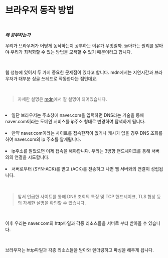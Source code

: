 # 브라우저 동작 방법

<br>

***왜 공부하는가***


우리가 브라우저가 어떻게 동작하는지 공부하는 이유가 무엇일까. 돌아가는 원리를 알아야 우리가 최적화할 수 있는 방법을 모색할 수 있기 때문이라고 합니다.

<br>

웹 성능에 있어서 두 가지 중요한 문제점이 있다고 합니다. mdn에서는 지연시간과 브라우저가 대부분 싱글 쓰레드로 작동한다는 점인데요.

<br>

>자세한 설명은 <a href = "https://developer.mozilla.org/ko/docs/Web/Performance/How_browsers_work">mdn</a>에서 잘 설명이 되어있습니다.

<br>

<li>일단 브라우저는 주소창에 naver.com을 입력하면 DNS라는 기술을 통해 naver.com이라는 도메인 서비스를 ip주소 형태로 변경하여 탐색하게 됩니다.</li>
<br>
 <li>만약 naver.com이라는 사이트를 접속한적이 없거나 캐시가 없을 경우 DNS 조회를 하여 naver.com의 ip 주소를 알게됩니다.
 </li>
  <br>
  <li>ip주소를 알았으면 이제 접속을 해야합니다. 우리는 3방향 핸드셰이크를 통해 서버와의 연결을 시도합니다.
</li>
<br>
<li>
서버로부터 (SYN-ACK)를 받고 (ACK)를 전송하고 나면 웹 서버와의 연결이 성립됩니다.
</li>
<br>
<br>

>앞서 언급한 사이트를 통해 DNS 조회의 특징 및 TCP 핸드셰이크, TLS 협상 등의 자세한 설명을 확인할 수 있습니다.

<br>

이후 우리는 naver.com의 http파일과 각종 리소스들을 서버로 부터 받아올 수 있습니다. 

<br>

브라우저는 http파일과 각종 리소스들을 받아와 렌더링하고 파싱을 해주게 됩니다.

